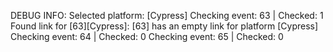 DEBUG INFO:
Selected platform: [Cypress]
Checking event: 63 | Checked: 1
Found link for [63][Cypress]: 
[63] has an empty link for platform [Cypress]
Checking event: 64 | Checked: 0
Checking event: 65 | Checked: 0
